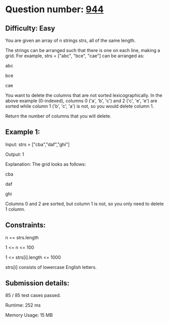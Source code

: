 # Question number: [944](https://leetcode.com/problems/delete-columns-to-make-sorted/)

## Difficulty: Easy
You are given an array of n strings strs, all of the same length.

The strings can be arranged such that there is one on each line, making a grid. For example, strs = ["abc", "bce", "cae"] can be arranged as:

abc

bce

cae

You want to delete the columns that are not sorted lexicographically. In the above example (0-indexed), columns 0 ('a', 'b', 'c') and 2 ('c', 'e', 'e') are sorted while column 1 ('b', 'c', 'a') is not, so you would delete column 1.

Return the number of columns that you will delete.


## Example 1:

Input: strs = ["cba","daf","ghi"]

Output: 1

Explanation: The grid looks as follows:

  cba
  
  daf
  
  ghi
  
Columns 0 and 2 are sorted, but column 1 is not, so you only need to delete 1 column.

## Constraints:

n == strs.length

1 <= n <= 100

1 <= strs[i].length <= 1000

strs[i] consists of lowercase English letters.

## Submission details:

85 / 85 test cases passed.

Runtime: 252 ms

Memory Usage: 15 MB

